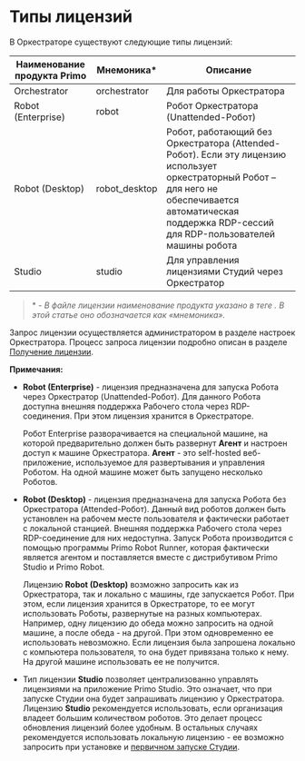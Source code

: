 # Типы лицензий

В Оркестраторе существуют следующие типы лицензий:

| Наименование продукта Primo | Мнемоника\*    | Описание              |
| --------------------------- | ------------ | ----------------------- |
| Orchestrator                | orchestrator | Для работы Оркестратора |
| Robot (Enterprise)          | robot        | Робот Оркестратора (Unattended-Робот)           |
| Robot (Desktop)             | robot_desktop | Робот, работающий без Оркестратора (Attended-Робот). Если эту лицензию использует оркестраторный Робот – для него не обеспечивается автоматическая поддержка RDP-сессий для RDP-пользователей машины робота |
| Studio                      | studio | Для управления лицензиями Студий через Оркестратор |   

>\* - *В файле лицензии наименование продукта указано в теге <product>. В этой статье оно обозначается как «мнемоника».*

Запрос лицензии осуществляется администратором в разделе настроек Оркестратора. 
Процесс запроса лицензии подробно описан в разделе [Получение лицензии](https://docs.primo-rpa.ru/primo-rpa/orchestrator-new/orchestrator-admin/licensing/new-license).

**Примечания:**

* **Robot (Enterprise)** - лицензия предназначена для запуска Робота через Оркестратор (Unattended-Робот). Для данного Робота доступна внешняя поддержка Рабочего стола через RDP-соединения. При этом лицензия хранится в Оркестраторе.
   
   Робот Enterprise разворачивается на специальной машине, на которой предварительно должен быть развернут **Агент** и настроен доступ к машине Оркестратора. **Агент** - это self-hosted веб-приложение, используемое для развертывания и управления Роботом. На одной машине может быть запущено несколько Роботов.

* **Robot (Desktop)** - лицензия предназначена для запуска Робота без Оркестратора (Attended-Робот). Данный вид роботов должен быть установлен на рабочем месте пользователя и фактически работает с локальной станцией. Внешняя поддержка Рабочего стола через RDP-соединение для них недоступна. Запуск Робота производится с помощью программы Primo Robot Runner, которая фактически является агентом и поставляется вместе с дистрибутивом Primo Studio и Primo Robot.

   Лицензию **Robot (Desktop)** возможно запросить как из Оркестратора, так и локально с машины, где запускается Робот. При этом, если лицензия хранится в Оркестраторе, то ее могут использовать Роботы, развернутые на разных компьютерах. Например, одну лицензию до обеда можно запросить на одной машине, а после обеда - на другой. При этом одновременно ее использовать невозможно. Если лицензия была запрошена локально с компьютера пользователя, то она будет привязана только к нему. На другой машине использовать ее не получится.

* Тип лицензии **Studio** позволяет централизованно управлять лицензиями на приложение Primo Studio. Это означает, что при запуске Студии она будет запрашивать лицензию у Оркестратора. Лицензию **Studio** рекомендуется использовать, если организация владеет большим количеством роботов. Это делает процесс обновления лицензий более удобным. В остальных случаях рекомендуется использовать локальную лицензию - ее возможно запросить при установке и [первичном запуске Студии](https://docs.primo-rpa.ru/primo-rpa/primo-studio/installation/licenses). 